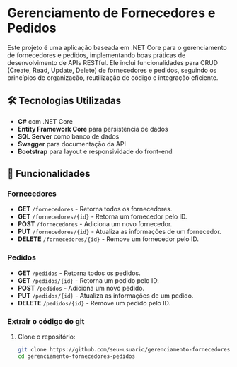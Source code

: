 # Gerenciamento de Fornecedores e Pedidos

Este projeto é uma aplicação baseada em .NET Core para o gerenciamento de fornecedores e pedidos, implementando boas práticas de desenvolvimento de APIs RESTful. Ele inclui funcionalidades para CRUD (Create, Read, Update, Delete) de fornecedores e pedidos, seguindo os princípios de organização, reutilização de código e integração eficiente.

## 🛠️ Tecnologias Utilizadas
- **C#** com .NET Core
- **Entity Framework Core** para persistência de dados
- **SQL Server** como banco de dados
- **Swagger** para documentação da API
- **Bootstrap** para layout e responsividade do front-end

## 🚀 Funcionalidades
### Fornecedores
- **GET** `/fornecedores` - Retorna todos os fornecedores.
- **GET** `/fornecedores/{id}` - Retorna um fornecedor pelo ID.
- **POST** `/fornecedores` - Adiciona um novo fornecedor.
- **PUT** `/fornecedores/{id}` - Atualiza as informações de um fornecedor.
- **DELETE** `/fornecedores/{id}` - Remove um fornecedor pelo ID.

### Pedidos
- **GET** `/pedidos` - Retorna todos os pedidos.
- **GET** `/pedidos/{id}` - Retorna um pedido pelo ID.
- **POST** `/pedidos` - Adiciona um novo pedido.
- **PUT** `/pedidos/{id}` - Atualiza as informações de um pedido.
- **DELETE** `/pedidos/{id}` - Remove um pedido pelo ID.


### Extrair o código do git
1. Clone o repositório:
   ```bash
   git clone https://github.com/seu-usuario/gerenciamento-fornecedores-pedidos.git
   cd gerenciamento-fornecedores-pedidos

